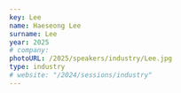 ```yaml
---
key: Lee
name: Haeseong Lee
surname: Lee
year: 2025
# company:
photoURL: /2025/speakers/industry/Lee.jpg
type: industry
# website: "/2024/sessions/industry"
---
```

